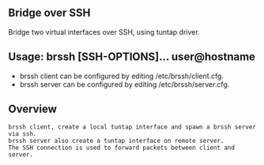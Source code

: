 
## Bridge over SSH
Bridge two virtual interfaces over SSH, using tuntap driver.

## Usage: brssh [SSH-OPTIONS]... user@hostname

- brssh client can be configured by editing /etc/brssh/client.cfg.
- brssh server can be configured by editing /etc/brssh/server.cfg.

## Overview
    brssh client, create a local tuntap interface and spawn a brssh server via ssh.
    brssh server also create a tuntap interface on remote server.
    The SSH connection is used to forward packets between client and server.

